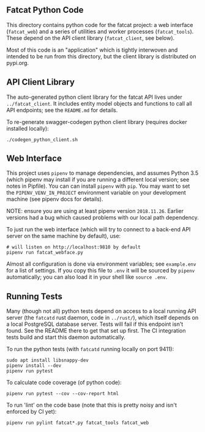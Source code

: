 
## Fatcat Python Code

This directory contains python code for the fatcat project: a web interface
(`fatcat_web`) and a series of utilities and worker processes (`fatcat_tools`).
These depend on the API client library (`fatcat_client`, see below).

Most of this code is an "application" which is tightly interwoven and intended
to be run from this directory, but the client library is distributed on
pypi.org.

## API Client Library

The auto-generated python client library for the fatcat API lives under
`../fatcat_client`. It includes entity model objects and functions to call all
API endpoints; see the `README.md` for details.

To re-generate swagger-codegen python client library (requires docker installed
locally):

    ./codegen_python_client.sh

## Web Interface

This project uses `pipenv` to manage dependencies, and assumes Python 3.5
(which pipenv may install if you are running a different local version; see
notes in Pipfile). You can can install `pipenv` with `pip`. You may want to set
the `PIPENV_VENV_IN_PROJECT` environment variable on your development machine
(see pipenv docs for details).

NOTE: ensure you are using at least pipenv version `2018.11.26`. Earlier
versions had a bug which caused problems with our local path dependency.

To just run the web interface (which will try to connect to a back-end API
server on the same machine by default), use:

    # will listen on http://localhost:9810 by default
    pipenv run fatcat_webface.py

Almost all configuration is done via environment variables; see `example.env`
for a list of settings. If you copy this file to `.env` it will be sourced by
`pipenv` automatically; you can also load it in your shell like `source .env`.

## Running Tests

Many (though not all) python tests depend on access to a local running API
server (the `fatcatd` rust daemon, code in `../rust/`), which itself depends on
a local PostgreSQL database server. Tests will fail if this endpoint isn't
found. See the README there to get that set up first. The CI integration tests
build and start this daemon automatically.

To run the python tests (with `fatcatd` running locally on port 9411):

    sudo apt install libsnappy-dev
    pipenv install --dev
    pipenv run pytest

To calculate code coverage (of python code):

    pipenv run pytest --cov --cov-report html

To run 'lint' on the code base (note that this is pretty noisy and isn't
enforced by CI yet):

    pipenv run pylint fatcat*.py fatcat_tools fatcat_web
